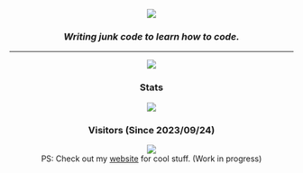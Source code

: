<p align="center"> <img src="https://capsule-render.vercel.app/api?type=Waving&color=timeGradient&height=200&animation=fadeIn&section=header&text=KillerDogeEmpire&fontSize=60"> </p>


<h3 align="center"><i>Writing junk code to learn how to code.</i></h3>
<hr>


<p align="center">
	<img src="https://skillicons.dev/icons?i=kotlin" />
</p>

<h3 align="center">Stats</h3>
<p align="center">
</p>
<p align="center"> <img src="https://github-readme-stats.vercel.app/api?username=KillerDogeEmpire&show_icons=true&theme=synthwave&showDisplayName=true"> </p>

  
<h3 align="center">Visitors (Since 2023/09/24)</h3>
<p align="center">
	<img src="https://count.getloli.com/get/@KillerDogeEmpire?theme=rule34"> <br/>
	PS: Check out my <a href="https://projects.on.fleek.co">website</a> for cool stuff. (Work in progress)
</p>
